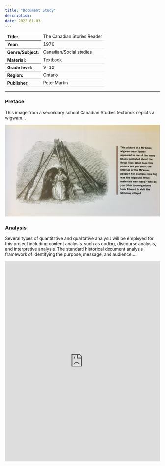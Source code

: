 ```yaml
---
title: "Document Study"
description: 
date: 2022-01-03
---
```


<html>
<head>
<style>
th {
  text-align: left;
}
tr {
  border-bottom: 1px solid #ddd;
}
</style>
</head>
<body>

<table>
<tr>
<th>Title:</th>
<td>The Canadian Stories Reader</td>
</tr>
<tr>
<th>Year:</th>
<td>1970</td>
</tr>
<tr>
<th>Genre/Subject:</th>
<td>Canadian/Social studies</td>
</tr>
<tr>
<th>Material:</th>
<td>Textbook</td>
</tr>
<tr>
<th>Grade level:</th>
<td>9-12</td>
</tr>
<tr>
<th>Region:</th>
<td>Ontario</td>
</tr>
<tr>
<th>Publisher:</th>
<td>Peter Martin</td>
</tr>
</table>

---
### Preface
This image from a secondary school Canadian Studies textbook depicts a wigwam...


![Wigwam schoolbook illustration](../img/wigwam.jpeg)

### Analysis
Several types of quantitative and qualitative analysis will be employed for this project including content analysis, such as coding, discourse analysis, and interpretive analysis. The standard historical document analysis framework of identifying the purpose, message, and audience....


<iframe src='https://cdn.knightlab.com/libs/timeline3/latest/embed/index.html?source=1PvcYDRdwoR-NM7lUlYzJAWV1kcKP1GZ-1F1qHdYScL4&font=Default&lang=en&initial_zoom=2&height=650' width='100%' height='650' webkitallowfullscreen mozallowfullscreen allowfullscreen frameborder='0'></iframe>